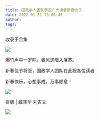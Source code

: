 ```yaml
---
title: 国政学人团队恭祝广大读者新春快乐！
date: 2022-01-31 13:06:45
author: 
tags: 
---
```



收录于合集

![](/images/263/2.gif)

  

爆竹声中一岁除，春风送暖入屠苏。

新春佳节将至，国政学人团队在此祝各位读者

新春快乐，心想事成，万事顺意！

  

![](/images/263/3.jpeg)

  

排版 | 臧泽华 刘吉文  

![](/images/263/4.gif)

